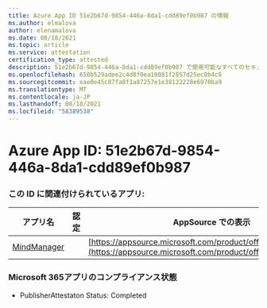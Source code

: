 ```yaml
---
title: Azure App ID 51e2b67d-9854-446a-8da1-cdd89ef0b987 の情報
ms.author: elmalova
author: elenamalova
ms.date: 08/18/2021
ms.topic: article
ms.service: attestation
certification_type: attested
description: 51e2b67d-9854-446a-8da1-cdd89ef0b987 で使用可能なすべてのセキュリティおよびコンプライアンス情報。
ms.openlocfilehash: 650b529adee2c4d8f0ea10081f2857d25ec0b4c6
ms.sourcegitcommit: eae0e45c87fa8f1a87257e1e38122228e6970ba9
ms.translationtype: MT
ms.contentlocale: ja-JP
ms.lasthandoff: 08/18/2021
ms.locfileid: "58389538"
---
```

# <a name="azure-app-id-51e2b67d-9854-446a-8da1-cdd89ef0b987"></a>Azure App ID: 51e2b67d-9854-446a-8da1-cdd89ef0b987


### <a name="apps-associated-with-this-id"></a>この ID に関連付けられているアプリ:
| **アプリ名** | **認定** | **AppSource での表示** |
|--------------|---------------|-----------------------|
| [MindManager](https://docs.microsoft.com/microsoft-365-app-certification/forward/WA200002261) |  | [https://appsource.microsoft.com/product/office/WA200002261](https://appsource.microsoft.com/product/office/WA200002261) |

### <a name="microsoft-365-app-compliance-status"></a>Microsoft 365アプリのコンプライアンス状態
- PublisherAttestaton Status: Completed
